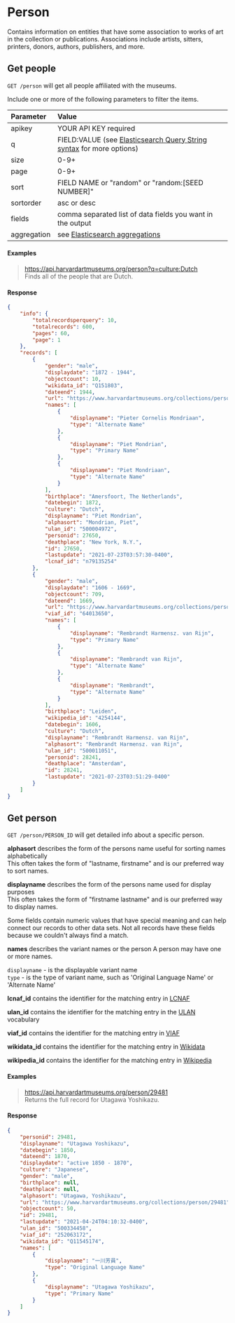 # Person

Contains information on entities that have some association to works of art in the collection or publications. Associations include artists, sitters, printers, donors, authors, publishers, and more.

## Get people

`GET /person` will get all people affiliated with the museums.

Include one or more of the following parameters to filter the items.

| Parameter | Value |
| :--------- | :----- |
| apikey | YOUR API KEY required |
| q | FIELD:VALUE (see [Elasticsearch Query String syntax](https://www.elastic.co/guide/en/elasticsearch/reference/5.6/query-dsl-query-string-query.html) for more options) |
| size | 0-9+ |
| page | 0-9+ |
| sort | FIELD NAME or "random" or "random:[SEED NUMBER]" |
| sortorder | asc or desc |
| fields | comma separated list of data fields you want in the output |
| aggregation |  see [Elasticsearch aggregations](http://www.elastic.co/guide/en/elasticsearch/reference/5.6/search-aggregations.html#_structuring_aggregations) |

#### Examples

> https://api.harvardartmuseums.org/person?q=culture:Dutch  
> Finds all of the people that are Dutch.    

#### Response

```json
{
    "info": {
        "totalrecordsperquery": 10,
        "totalrecords": 600,
        "pages": 60,
        "page": 1
    },
    "records": [
        {
            "gender": "male",
            "displaydate": "1872 - 1944",
            "objectcount": 10,
            "wikidata_id": "Q151803",
            "dateend": 1944,
            "url": "https://www.harvardartmuseums.org/collections/person/27650",
            "names": [
                {
                    "displayname": "Pieter Cornelis Mondriaan",
                    "type": "Alternate Name"
                },
                {
                    "displayname": "Piet Mondrian",
                    "type": "Primary Name"
                },
                {
                    "displayname": "Piet Mondriaan",
                    "type": "Alternate Name"
                }
            ],
            "birthplace": "Amersfoort, The Netherlands",
            "datebegin": 1872,
            "culture": "Dutch",
            "displayname": "Piet Mondrian",
            "alphasort": "Mondrian, Piet",
            "ulan_id": "500004972",
            "personid": 27650,
            "deathplace": "New York, N.Y.",
            "id": 27650,
            "lastupdate": "2021-07-23T03:57:30-0400",
            "lcnaf_id": "n79135254"
        },
        {
            "gender": "male",
            "displaydate": "1606 - 1669",
            "objectcount": 709,
            "dateend": 1669,
            "url": "https://www.harvardartmuseums.org/collections/person/28241",
            "viaf_id": "64013650",
            "names": [
                {
                    "displayname": "Rembrandt Harmensz. van Rijn",
                    "type": "Primary Name"
                },
                {
                    "displayname": "Rembrandt van Rijn",
                    "type": "Alternate Name"
                },
                {
                    "displayname": "Rembrandt",
                    "type": "Alternate Name"
                }
            ],
            "birthplace": "Leiden",
            "wikipedia_id": "4254144",
            "datebegin": 1606,
            "culture": "Dutch",
            "displayname": "Rembrandt Harmensz. van Rijn",
            "alphasort": "Rembrandt Harmensz. van Rijn",
            "ulan_id": "500011051",
            "personid": 28241,
            "deathplace": "Amsterdam",
            "id": 28241,
            "lastupdate": "2021-07-23T03:51:29-0400"
        }
    ]
}
```

## Get person

`GET /person/PERSON_ID` will get detailed info about a specific person.

**alphasort** describes the form of the persons name useful for sorting names alphabetically  
This often takes the form of "lastname, firstname" and is our preferred way to sort names.  

**displayname** describes the form of the persons name used for display purposes  
This often takes the form of "firstname lastname" and is our preferred way to display names.  

Some fields contain numeric values that have special meaning and can help connect our records to other data sets. Not all records have these fields because we couldn't always find a match. 

**names** describes the variant names or the person
A person may have one or more names.

`displayname` - is the displayable variant name    
`type` - is the type of variant name, such as 'Original Language Name' or 'Alternate Name'  

**lcnaf_id** contains the identifier for the matching entry in [LCNAF](https://id.loc.gov/authorities/names)

**ulan_id** contains the identifier for the matching entry in the [ULAN](http://www.getty.edu/research/tools/vocabularies/ulan/) vocabulary

**viaf_id** contains the identifier for the matching entry in [VIAF](https://viaf.org/)

**wikidata_id** contains the identifier for the matching entry in [Wikidata](https://www.wikidata.org/)

**wikipedia_id** contains the identifier for the matching entry in [Wikipedia](http://www.wikipedia.org/)

#### Examples

> https://api.harvardartmuseums.org/person/29481  
> Returns the full record for Utagawa Yoshikazu.

#### Response

```json
{
    "personid": 29481,
    "displayname": "Utagawa Yoshikazu",
    "datebegin": 1850,
    "dateend": 1870,
    "displaydate": "active 1850 - 1870",
    "culture": "Japanese",
    "gender": "male",
    "birthplace": null,
    "deathplace": null,
    "alphasort": "Utagawa, Yoshikazu",
    "url": "https://www.harvardartmuseums.org/collections/person/29481",
    "objectcount": 50,
    "id": 29481,
    "lastupdate": "2021-04-24T04:10:32-0400",
    "ulan_id": "500334458",
    "viaf_id": "252063172",
    "wikidata_id": "Q11545174",
    "names": [
        {
            "displayname": "一川芳員",
            "type": "Original Language Name"
        },
        {
            "displayname": "Utagawa Yoshikazu",
            "type": "Primary Name"
        }
    ]
}
```
